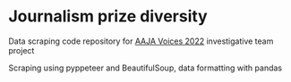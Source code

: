 # Journalism prize diversity

Data scraping code repository for [AAJA Voices 2022](https://voices.aaja.org/) investigative team project 

Scraping using pyppeteer and BeautifulSoup, data formatting with pandas